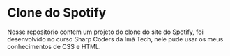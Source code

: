 # Clone do Spotify

Nesse repositório contem um projeto do clone do site do Spotify, foi desenvolvido no curso Sharp Coders da Imã Tech, nele pude usar os meus conhecimentos de CSS e HTML.
